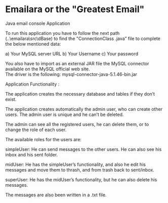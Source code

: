 <h1>Emailara or the "Greatest Email"</h1>

Java email console Application

To run this application you have to follow the next path (..\emailara\src\dBase)  to find the "ConnectionClass .java” file to complete the below mentioned data:

a) Your MySQL server URL
b) Your Username
c) Your password

You also have to import as an external JAR file the MySQL connector available on the MySQL official web site. </br>The driver is the following: mysql-connector-java-5.1.46-bin.jar


Application Functionality :

The application creates the necessary database and tables if they don’t exist. 

The application creates automatically the admin user, who can create other users. The admin user is unique and he can’t be deleted.

The admin can see all the registered users, he can delete them, or to change the role of each user. 

The available roles for the users are:

simpleUser: He can send messages to the other users. He can also see his inbox and his sent folder.

midUser: He has the simpleUser’s functionality, and also he edit his messages and move them to thrash, and from trash back to sent/inbox.

superUser: He has the midUser’s functionality, but he can also delete his messages. 

The messages are also been written in a .txt file. 
